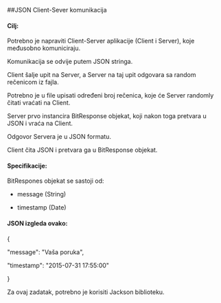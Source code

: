 ##JSON Client-Sever komunikacija


#### Cilj:

Potrebno je napraviti Client-Server aplikacije (Client i Server), koje međusobno komuniciraju.

Komunikacija se odvije putem JSON stringa.

Client šalje upit na Server, a Server na taj upit odgovara sa random rečenicom iz fajla.

Potrebno je u file upisati određeni broj rečenica, koje će Server randomly čitati vraćati na Client.

Server prvo instancira BitResponse objekat, koji nakon toga pretvara u JSON i vraća na Client.

Odgovor Servera je u JSON formatu.

Client čita JSON i pretvara ga u BitResponse objekat.

#### Specifikacije:

BitRespones objekat se sastoji od:

- message (String)

- timestamp (Date)

#### JSON izgleda ovako:

{

"message": "Vaša poruka",

"timestamp": "2015-07-31 17:55:00"

}

Za ovaj zadatak, potrebno je korisiti Jackson biblioteku.
